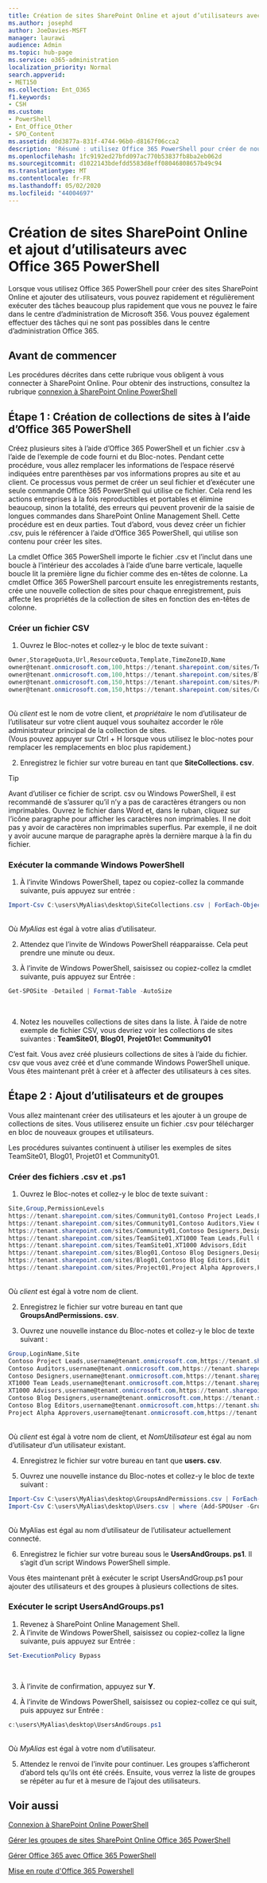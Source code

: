 ```yaml
---
title: Création de sites SharePoint Online et ajout d’utilisateurs avec Office 365 PowerShell
ms.author: josephd
author: JoeDavies-MSFT
manager: laurawi
audience: Admin
ms.topic: hub-page
ms.service: o365-administration
localization_priority: Normal
search.appverid:
- MET150
ms.collection: Ent_O365
f1.keywords:
- CSH
ms.custom:
- PowerShell
- Ent_Office_Other
- SPO_Content
ms.assetid: d0d3877a-831f-4744-96b0-d8167f06cca2
description: 'Résumé : utilisez Office 365 PowerShell pour créer de nouveaux sites SharePoint Online, puis ajoutez des utilisateurs et des groupes à ces sites.'
ms.openlocfilehash: 1fc9192ed27bfd097ac770b53837fb8ba2eb062d
ms.sourcegitcommit: d1022143bdefdd5583d8eff08046808657b49c94
ms.translationtype: MT
ms.contentlocale: fr-FR
ms.lasthandoff: 05/02/2020
ms.locfileid: "44004697"
---
```

# <a name="create-sharepoint-online-sites-and-add-users-with-office-365-powershell"></a>Création de sites SharePoint Online et ajout d’utilisateurs avec Office 365 PowerShell

Lorsque vous utilisez Office 365 PowerShell pour créer des sites SharePoint Online et ajouter des utilisateurs, vous pouvez rapidement et régulièrement exécuter des tâches beaucoup plus rapidement que vous ne pouvez le faire dans le centre d’administration de Microsoft 356. Vous pouvez également effectuer des tâches qui ne sont pas possibles dans le centre d’administration Office 365. 

## <a name="before-you-begin"></a>Avant de commencer

Les procédures décrites dans cette rubrique vous obligent à vous connecter à SharePoint Online. Pour obtenir des instructions, consultez la rubrique [connexion à SharePoint Online PowerShell](https://docs.microsoft.com/powershell/sharepoint/sharepoint-online/connect-sharepoint-online?view=sharepoint-ps)

## <a name="step-1-create-new-site-collections-using-office-365-powershell"></a>Étape 1 : Création de collections de sites à l’aide d’Office 365 PowerShell

Créez plusieurs sites à l’aide d’Office 365 PowerShell et un fichier .csv à l’aide de l’exemple de code fourni et du Bloc-notes. Pendant cette procédure, vous allez remplacer les informations de l’espace réservé indiquées entre parenthèses par vos informations propres au site et au client. Ce processus vous permet de créer un seul fichier et d’exécuter une seule commande Office 365 PowerShell qui utilise ce fichier. Cela rend les actions entreprises à la fois reproductibles et portables et élimine beaucoup, sinon la totalité, des erreurs qui peuvent provenir de la saisie de longues commandes dans SharePoint Online Management Shell. Cette procédure est en deux parties. Tout d’abord, vous devez créer un fichier .csv, puis le référencer à l’aide d’Office 365 PowerShell, qui utilise son contenu pour créer les sites.

La cmdlet Office 365 PowerShell importe le fichier .csv et l’inclut dans une boucle à l’intérieur des accolades à l’aide d’une barre verticale, laquelle boucle lit la première ligne du fichier comme des en-têtes de colonne. La cmdlet Office 365 PowerShell parcourt ensuite les enregistrements restants, crée une nouvelle collection de sites pour chaque enregistrement, puis affecte les propriétés de la collection de sites en fonction des en-têtes de colonne.

### <a name="create-a-csv-file"></a>Créer un fichier CSV

1. Ouvrez le Bloc-notes et collez-y le bloc de texte suivant :<br/>

```powershell
Owner,StorageQuota,Url,ResourceQuota,Template,TimeZoneID,Name
owner@tenant.onmicrosoft.com,100,https://tenant.sharepoint.com/sites/TeamSite01,25,EHS#1,10,Contoso Team Site
owner@tenant.onmicrosoft.com,100,https://tenant.sharepoint.com/sites/Blog01,25,BLOG#0,10,Contoso Blog
owner@tenant.onmicrosoft.com,150,https://tenant.sharepoint.com/sites/Project01,25,PROJECTSITE#0,10,Project Alpha
owner@tenant.onmicrosoft.com,150,https://tenant.sharepoint.com/sites/Community01,25,COMMUNITY#0,10,Community Site
```
<br/>Où *client* est le nom de votre client, et *propriétaire* le nom d’utilisateur de l’utilisateur sur votre client auquel vous souhaitez accorder le rôle administrateur principal de la collection de sites.<br/>(Vous pouvez appuyer sur Ctrl + H lorsque vous utilisez le bloc-notes pour remplacer les remplacements en bloc plus rapidement.)<br/>

2. Enregistrez le fichier sur votre bureau en tant que **SiteCollections. csv**.<br/>

> [!TIP]
> Avant d’utiliser ce fichier de script. csv ou Windows PowerShell, il est recommandé de s’assurer qu’il n’y a pas de caractères étrangers ou non imprimables. Ouvrez le fichier dans Word et, dans le ruban, cliquez sur l’icône paragraphe pour afficher les caractères non imprimables. Il ne doit pas y avoir de caractères non imprimables superflus. Par exemple, il ne doit y avoir aucune marque de paragraphe après la dernière marque à la fin du fichier.

### <a name="run-the-windows-powershell-command"></a>Exécuter la commande Windows PowerShell

1. À l’invite Windows PowerShell, tapez ou copiez-collez la commande suivante, puis appuyez sur entrée :<br/>
```powershell
Import-Csv C:\users\MyAlias\desktop\SiteCollections.csv | ForEach-Object {New-SPOSite -Owner $_.Owner -StorageQuota $_.StorageQuota -Url $_.Url -NoWait -ResourceQuota $_.ResourceQuota -Template $_.Template -TimeZoneID $_.TimeZoneID -Title $_.Name}
```
<br/>Où *MyAlias* est égal à votre alias d’utilisateur.<br/>

2. Attendez que l’invite de Windows PowerShell réapparaisse. Cela peut prendre une minute ou deux.<br/>

3. À l’invite de Windows PowerShell, saisissez ou copiez-collez la cmdlet suivante, puis appuyez sur Entrée :<br/>

```powershell
Get-SPOSite -Detailed | Format-Table -AutoSize
```
<br/>

4. Notez les nouvelles collections de sites dans la liste. À l’aide de notre exemple de fichier CSV, vous devriez voir les collections de sites suivantes : **TeamSite01**, **Blog01**, **Projet01**et **Community01**

C’est fait. Vous avez créé plusieurs collections de sites à l’aide du fichier. csv que vous avez créé et d’une commande Windows PowerShell unique. Vous êtes maintenant prêt à créer et à affecter des utilisateurs à ces sites.

## <a name="step-2-add-users-and-groups"></a>Étape 2 : Ajout d’utilisateurs et de groupes

Vous allez maintenant créer des utilisateurs et les ajouter à un groupe de collections de sites. Vous utiliserez ensuite un fichier .csv pour télécharger en bloc de nouveaux groupes et utilisateurs.

Les procédures suivantes continuent à utiliser les exemples de sites TeamSite01, Blog01, Projet01 et Community01.

### <a name="create-csv-and-ps1-files"></a>Créer des fichiers .csv et .ps1

1. Ouvrez le Bloc-notes et collez-y le bloc de texte suivant :<br/>

```powershell
Site,Group,PermissionLevels
https://tenant.sharepoint.com/sites/Community01,Contoso Project Leads,Full Control
https://tenant.sharepoint.com/sites/Community01,Contoso Auditors,View Only
https://tenant.sharepoint.com/sites/Community01,Contoso Designers,Design
https://tenant.sharepoint.com/sites/TeamSite01,XT1000 Team Leads,Full Control
https://tenant.sharepoint.com/sites/TeamSite01,XT1000 Advisors,Edit
https://tenant.sharepoint.com/sites/Blog01,Contoso Blog Designers,Design
https://tenant.sharepoint.com/sites/Blog01,Contoso Blog Editors,Edit
https://tenant.sharepoint.com/sites/Project01,Project Alpha Approvers,Full Control
```
<br/>Où *client* est égal à votre nom de client.<br/>

2. Enregistrez le fichier sur votre bureau en tant que **GroupsAndPermissions. csv**.<br/>

3. Ouvrez une nouvelle instance du Bloc-notes et collez-y le bloc de texte suivant :<br/>

```powershell
Group,LoginName,Site
Contoso Project Leads,username@tenant.onmicrosoft.com,https://tenant.sharepoint.com/sites/Community01
Contoso Auditors,username@tenant.onmicrosoft.com,https://tenant.sharepoint.com/sites/Community01
Contoso Designers,username@tenant.onmicrosoft.com,https://tenant.sharepoint.com/sites/Community01
XT1000 Team Leads,username@tenant.onmicrosoft.com,https://tenant.sharepoint.com/sites/TeamSite01
XT1000 Advisors,username@tenant.onmicrosoft.com,https://tenant.sharepoint.com/sites/TeamSite01
Contoso Blog Designers,username@tenant.onmicrosoft.com,https://tenant.sharepoint.com/sites/Blog01
Contoso Blog Editors,username@tenant.onmicrosoft.com,https://tenant.sharepoint.com/sites/Blog01
Project Alpha Approvers,username@tenant.onmicrosoft.com,https://tenant.sharepoint.com/sites/Project01
```
<br/>Où *client* est égal à votre nom de client, et *NomUtilisateur* est égal au nom d’utilisateur d’un utilisateur existant.<br/>

4. Enregistrez le fichier sur votre bureau en tant que **users. csv**.<br/>

5. Ouvrez une nouvelle instance du Bloc-notes et collez-y le bloc de texte suivant :<br/>

```powershell
Import-Csv C:\users\MyAlias\desktop\GroupsAndPermissions.csv | ForEach-Object {New-SPOSiteGroup -Group $_.Group -PermissionLevels $_.PermissionLevels -Site $_.Site}
Import-Csv C:\users\MyAlias\desktop\Users.csv | where {Add-SPOUser -Group $_.Group –LoginName $_.LoginName -Site $_.Site}
```
<br/>Où MyAlias est égal au nom d’utilisateur de l’utilisateur actuellement connecté.<br/>

6. Enregistrez le fichier sur votre bureau sous le **UsersAndGroups. ps1**. Il s’agit d’un script Windows PowerShell simple.

Vous êtes maintenant prêt à exécuter le script UsersAndGroup.ps1 pour ajouter des utilisateurs et des groupes à plusieurs collections de sites.

### <a name="run-usersandgroupsps1-script"></a>Exécuter le script UsersAndGroups.ps1

1. Revenez à SharePoint Online Management Shell.<br/>
2. À l’invite de Windows PowerShell, saisissez ou copiez-collez la ligne suivante, puis appuyez sur Entrée :<br/>
```powershell
Set-ExecutionPolicy Bypass
```
<br/>

3. À l’invite de confirmation, appuyez sur **Y**.<br/>

4. À l’invite de Windows PowerShell, saisissez ou copiez-collez ce qui suit, puis appuyez sur Entrée :<br/>

```powershell
c:\users\MyAlias\desktop\UsersAndGroups.ps1
```
<br/>Où *MyAlias* est égal à votre nom d’utilisateur.<br/>

5. Attendez le renvoi de l’invite pour continuer. Les groupes s’afficheront d’abord tels qu’ils ont été créés. Ensuite, vous verrez la liste de groupes se répéter au fur et à mesure de l’ajout des utilisateurs.

## <a name="see-also"></a>Voir aussi

[Connexion à SharePoint Online PowerShell](https://docs.microsoft.com/powershell/sharepoint/sharepoint-online/connect-sharepoint-online?view=sharepoint-ps)

[Gérer les groupes de sites SharePoint Online Office 365 PowerShell](manage-sharepoint-site-groups-with-powershell.md)

[Gérer Office 365 avec Office 365 PowerShell](manage-office-365-with-office-365-powershell.md)
  
[Mise en route d'Office 365 Powershell](getting-started-with-office-365-powershell.md)

